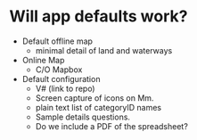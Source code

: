 # Will app defaults work?



* Default offline map
  * minimal detail of land and waterways
* Online Map
  * C/O Mapbox
* Default configuration
  * V\# \(link to repo\)
  * Screen capture of icons on Mm. 
  * plain text list of categoryID names
  * Sample details questions. 
  * Do we include a PDF of the spreadsheet?

